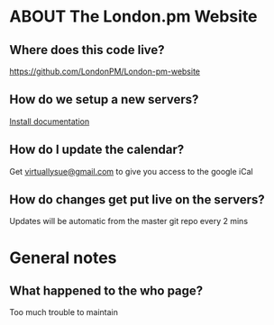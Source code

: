 ABOUT The London.pm Website
===========================

Where does this code live?
--------------------------
https://github.com/LondonPM/London-pm-website

How do we setup a new servers?
------------------------------
[Install documentation](INSTALL.md)

How do I update the calendar?
-----------------------------
Get virtuallysue@gmail.com to give you access to the google iCal

How do changes get put live on the servers?
-------------------------------------------
Updates will be automatic from the master git repo every 2 mins

General notes
=============
What happened to the who page?
------------------------------
Too much trouble to maintain
